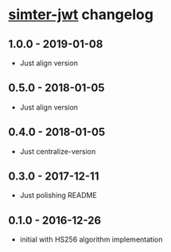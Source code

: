 # [simter-jwt](https://github.com/simter/simter-jwt) changelog

## 1.0.0 - 2019-01-08

- Just align version

## 0.5.0 - 2018-01-05

- Just align version

## 0.4.0 - 2018-01-05

- Just centralize-version

## 0.3.0 - 2017-12-11

- Just polishing README

## 0.1.0 - 2016-12-26

- initial with HS256 algorithm implementation
